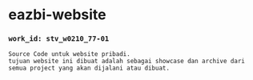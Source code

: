 # eazbi-website
### `work_id: stv_w0210_77-01`
```
Source Code untuk website pribadi.
tujuan website ini dibuat adalah sebagai showcase dan archive dari semua project yang akan dijalani atau dibuat.
```